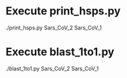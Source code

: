 # Execute print_hsps.py
./print_hsps.py Sars_CoV_2 Sars_CoV_1
# Execute blast_1to1.py
./blast_1to1.py Sars_CoV_2 Sars_CoV_1

